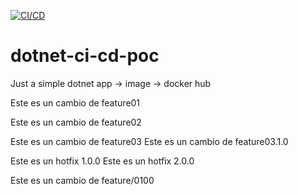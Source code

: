 [![CI/CD](https://github.com/drodriguez90/dotnet-ci-cd-poc/actions/workflows/cicd.yaml/badge.svg)](https://github.com/drodriguez90/dotnet-ci-cd-poc/actions/workflows/cicd.yaml)
# dotnet-ci-cd-poc

Just a simple dotnet app -> image -> docker hub 

Este es un cambio de feature01

Este es un cambio de feature02


Este es un cambio de feature03
Este es un cambio de feature03.1.0

Este es un hotfix 1.0.0
Este es un hotfix 2.0.0

Este es un cambio de feature/0100
